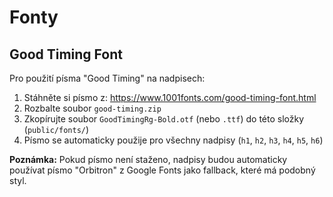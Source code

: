 # Fonty

## Good Timing Font

Pro použití písma "Good Timing" na nadpisech:

1. Stáhněte si písmo z: https://www.1001fonts.com/good-timing-font.html
2. Rozbalte soubor `good-timing.zip`
3. Zkopírujte soubor `GoodTimingRg-Bold.otf` (nebo `.ttf`) do této složky (`public/fonts/`)
4. Písmo se automaticky použije pro všechny nadpisy (`h1`, `h2`, `h3`, `h4`, `h5`, `h6`)

**Poznámka:** Pokud písmo není staženo, nadpisy budou automaticky používat písmo "Orbitron" z Google Fonts jako fallback, které má podobný styl.


